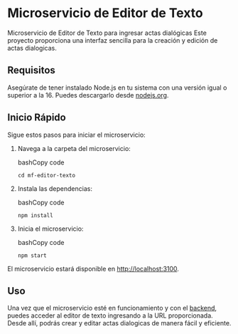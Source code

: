 # Microservicio de Editor de Texto

Microservicio de Editor de Texto para ingresar actas dialógicas
Este proyecto proporciona una interfaz sencilla para la creación y edición de actas dialogicas.

## Requisitos

Asegúrate de tener instalado Node.js en tu sistema con una versión igual o superior a la 16. Puedes descargarlo desde [nodejs.org](https://nodejs.org/).

## Inicio Rápido

Sigue estos pasos para iniciar el microservicio:


1.  Navega a la carpeta del microservicio:
    
    bashCopy code
    
    `cd mf-editor-texto` 
    
2.  Instala las dependencias:
    
    bashCopy code
    
    `npm install` 
    
4.  Inicia el microservicio:
    
    bashCopy code
    
    `npm start` 
    

El microservicio estará disponible en [http://localhost:3100](http://localhost:3100/).

## Uso

Una vez que el microservicio esté en funcionamiento y con el [backend](https://github.com/Experiencia-de-usuario-2023/ms-editor-texto), puedes acceder al editor de texto ingresando a la URL proporcionada. Desde allí, podrás crear y editar actas dialogicas de manera fácil y eficiente.
